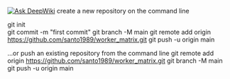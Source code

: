 [![Ask DeepWiki](https://deepwiki.com/badge.svg)](https://deepwiki.com/santo1989/FAL_worker_matrix)
create a new repository on the command line

git init  
git commit -m "first commit"
git branch -M main
git remote add origin https://github.com/santo1989/worker_matrix.git
git push -u origin main

…or push an existing repository from the command line
git remote add origin https://github.com/santo1989/worker_matrix.git
git branch -M main
git push -u origin main
